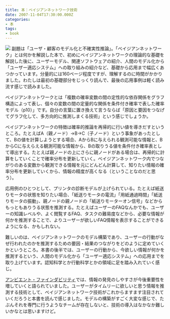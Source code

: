 ```yaml
---
title: 本：ベイジアンネットワーク技術
date: 2007-11-04T17:30:00.000Z
categories:
- 本
tags:
- book
---
```

[![](http://ec2.images-amazon.com/images/I/41TXJFKKDXL._SL180_.jpg)](http://www.amazon.co.jp/gp/product/4501541601/503-5894528-3997520?ie=UTF8&tag=yutakayamaguc-22&linkCode=xm2&camp=247&creativeASIN=4501541601) 副題は「ユーザ・顧客のモデル化と不確実性推論」。「ベイジアンネットワーク」とは何かを解説した本で、初めにベイジアンネットワークの理論的な基礎を解説した後に、ユーザーモデル、関連ソフトウェアの紹介、人間のモデル化から「ユーザー適応システム」への取り組みの紹介など、基礎から応用まで幅広くあつかっています。分量的には160ページ程度ですが、理解するのに時間がかかりました。わたしは最初の基礎部分をじっくり読んで、最後の応用事例は軽く読み流す感じで読みました。

<!-- more -->

ベイジアンネットワークとは「複数の確率変数の間の定性的な依存関係をグラフ構造によって表し、個々の変数の間の定量的な関係を条件付き確率で表した確率モデル（p10）」です。自分の言葉に置き換えて言うならば「原因と要因をつなげてグラフ化して、多方向的に推測しまくる技術」という感じでしょうか。

ベイジアンネットワークの特徴は確率的推論を再帰的に行い値を導きだすというところ。たとえばA（親ノード）→B→C（子ノード）という事象があったとして、Bの値を計算しようとする場合、AからBに与えられる観測可能な情報と、BからCに与えらえる観測可能な情報から、Bの取りうる値を条件付き確率表として導出する。たとえば親ノードの上にさらに親ノードがある場合は、再帰的に計算をしていくことで確率分布を更新していく。ベイジアンネットワーク内でつながりのある変数から観測できる情報を元にどんどん計算して、知りたい情報の確率分布を更新していくから、情報の精度が高くなる（ということなのだと思う）。

応用例のひとつとして、プリンタの診断モデルが上げられている。たとえば紙送りモータの状態を知りたい場合、「紙送りモータの電流」「用紙通過時間」「紙送りモータの振動」、親ノードの親ノードの「紙送りモーターオン信号」などからもっともありうる状態を推測する。たとえばユーザーのFAQなんかでも、ユーザーの知識レベルや、よく閲覧するFAQ、タスクの難易度などから、必要な情報が何かを推測することで、よりユーザーが欲しいFAQ情報を表示することができるようになる、かもしれない。

難しいのは、ベイジアンネットワークのモデル構築であり、ユーザーの行動がなぜ行われたのかを推測するための要因・結果のつながりをどのように定めていくかというところ。本書の後半では、ユーザーの行動から、今欲しい情報が何かを推測するという、人間のモデル化から「ユーザー適応システム」への応用までを取り上げています。認知科学とか行動科学とかの領域に足を踏み入れていく感じ。

[アンビエント・ファインダビリティ](/blog//2007/08/post_143/)では、情報の発見のしやすさが今後重要性を増していくと語られていました。ユーザーがタイムリーに欲しいと思う情報を推測する技術として、ベイジアンネットワーク技術がこれからますます注目されていくだろうと本書を読んで感じました。モデルの構築がすごく大変な感じで、たぶんそれを専門に行うようなチームが存在しないと、技術の導入はなかなか難しいかなとは思いますけど。
